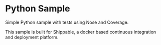 Python Sample
=====================
Simple Python sample with tests using Nose and Coverage.

This sample is built for Shippable, a docker based continuous integration and deployment platform.

